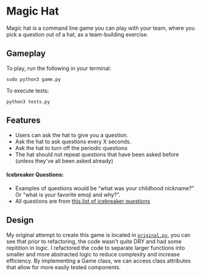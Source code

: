 # Magic Hat
Magic hat is a command line game you can play with your team, where you pick a question out of a hat, as a team-building exercise.

## Gameplay

To play, run the following in your terminal:
```
sudo python3 game.py
```

To execute tests:
```
python3 tests.py
```

## Features
- Users can ask the hat to give you a question.
- Ask the hat to ask questions every X seconds.
- Ask the hat to turn off the periodic questions
- The hat should not repeat questions that have been asked before (unless they've all been asked already)

#### Icebreaker Questions:
- Examples of questions would be “what was your childhood nickname?” Or “what is your favorite emoji and why?”.
- All questions are from [this list of icebreaker questions](https://conversationstartersworld.com/icebreaker-questions/)

## Design

My original attempt to create this game is located in [`original.py`](https://github.com/yvonneyeh/magic-hat/blob/main/original.py), you can see that prior to refactoring, the code wasn't quite DRY and had some repitition in logic. I refactored the code to separate larger functions into smaller and more abstracted logic to reduce complexity and increase efficiency. By implementing a Game class, we can access class attributes that allow for more easily tested components.
